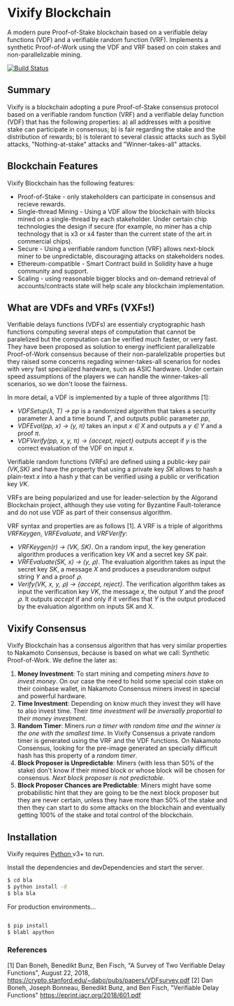 # Vixify Blockchain

A modern pure Proof-of-Stake blockchain based on a verifiable delay functions (VDF) and a verifiable random function (VRF). Implements a synthetic Proof-of-Work using the VDF and VRF based on coin stakes and non-parallelizable mining.

[![Build Status](https://travis-ci.org/joemccann/dillinger.svg?branch=master)](https://travis-ci.org/joemccann/dillinger)

## Summary

Vixify is a blockchain adopting a pure Proof-of-Stake consensus protocol based on a verifiable random function (VRF) and a verifiable delay function (VDF) that has the following properties: a) all addresses with a positive stake can participate in consensus; b) is fair regarding the stake and the distribution of rewards; b) is tolerant to several classic attacks such as Sybil attacks, "Nothing-at-stake" attacks and "Winner-takes-all" attacks.

## Blockchain Features

Vixify Blockchain has the following features:

* Proof-of-Stake - only stakeholders can participate in consensus and recieve rewards.
* Single-thread Mining - Using a VDF allow the blockchain with blocks mined on a single-thread by each stakeholder. Under certain chip technologies the design if secure (for example, no miner has a chip technology that is x3 or x4 faster than the current state of the art in commercial chips).
* Secure - Using a verifiable random function (VRF) allows next-block miner to be unpredictable, discouraging attacks on stakeholders nodes.
* Ethereum-compatible - Smart Contract build in Solidity have a huge community and support.
* Scaling - using reasonable bigger blocks and on-demand retrieval of accounts/contracts state will help scale any blockchain implementation.

## What are VDFs and VRFs (VXFs!)

Verifiable delays functions (VDFs) are essentialy cryptographic hash functions computing several steps of computation that cannot be paralelized but the computation can be verified much faster, or very fast. They have been proposed as solution to energy inefficient parallelizable Proof-of-Work consensus because of their non-paralelizable properties but they raised some concerns regading winner-takes-all scenarios for nodes with very fast specialized hardware, such as ASIC hardware. Under certain speed assumptions of the players we can handle the winner-takes-all scenarios, so we don't loose the fairness.

In more detail, a VDF is implemented by a tuple of three algorithms [1]:

* *VDFSetup(λ, T) → pp* is a randomized algorithm that takes a security parameter *λ* and a time
bound *T*, and outputs public parameter *pp*,
* *VDFEval(pp, x) → (y, π)* takes an input *x ∈ X* and outputs a *y ∈ Y* and a proof *π*.
* *VDFVerify(pp, x, y, π) → {accept, reject}* outputs accept if *y* is the correct evaluation of the VDF
on input *x*.

Verifiable random functions (VRFs) are defined using a public-key pair *(VK,SK)* and have the property that using a private key *SK* allows to hash a plain-text *x* into a hash *y* that can be verified using a public or verification key *VK*.

VRFs are being popularized and use for leader-selection by the Algorand Blockchain project, although they use voting for Byzantine Fault-tolerance and do not use VDF as part of their consensus algorithm.

VRF syntax and properties are as follows [1]. A VRF is a triple of algorithms *VRFKeygen*, *VRFEvaluate*, and *VRFVerify*:

 - *VRFKeygen(r) → (VK, SK)*. On a random input, the key generation algorithm produces a verification key *VK* and a secret key *SK* pair.
 - *VRFEvaluate(SK, x) → (y, ⍴)*. The evaluation algorithm takes as input the secret key *SK*, a message *X* and produces a pseudorandom output string *Y* and a proof *⍴*.
 - *Verify(VK, x, y, ⍴) → {accept, reject}*. The verification algorithm takes as input the verification key *VK*, the message *x*, the output *Y* and the proof *⍴*. It outputs *accept* if and only if it verifies that *Y* is the output produced by the evaluation algorithm on inputs SK and X.

## Vixify Consensus

Vixify Blockchain has a consensus algorithm that has very similar properties to Nakamoto Consensus, because is based on what we call: Synthetic Proof-of-Work. We define the later as:

1. **Money Investment**: To start mining and competing *miners have to invest money*. On our case the need to hold some special coin stake on their coinbase wallet, in Nakamoto Consensus miners invest in special and powerful hardware.
2. **Time Investment**: Depending on know much they invest they will have to also invest time. Their *time investment will be inversally proportial to their money investment*.
3. **Random Timer**: Miners *run a timer with random time and the winner is the one with the smallest time*. In Vixify Consensus a private random timer is generated using the VRF and the VDF functions. On Nakamoto Consensus, looking for the pre-image generated an specially difficult hash has this property of a *random timer*.
4. **Block Proposer is Unpredictable**: Miners (with less than 50% of the stake) don't know if their mined block or whose block will be chosen for consensus. *Next block proposer is not predictable*.
5. **Block Proposer Chances are Predictable**: Miners might have some probabilistic hint that they are going to be the next block proposer but they are never certain, unless they have more than 50% of the stake and then they can start to do some attacks on the blockchain and eventually getting 100% of the stake and total control of the blockchain.

## Installation

Vixify requires [Python ](https://python.org/) v3+ to run.

Install the dependencies and devDependencies and start the server.

```sh
$ cd bla
$ python install -d
$ bla bla
```

For production environments...

```sh

$ pip install 
$ blabl apython
```

### References

[1] Dan Boneh, Benedikt Bunz, Ben Fisch, "A Survey of Two Verifiable Delay Functions", August 22, 2018,  https://crypto.stanford.edu/~dabo/pubs/papers/VDFsurvey.pdf
[2] Dan Boneh, Joseph Bonneau, Benedikt Bunz, and Ben Fisch, "Verifiable Delay Functions" https://eprint.iacr.org/2018/601.pdf
